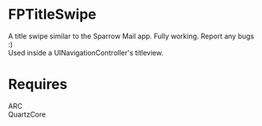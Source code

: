 FPTitleSwipe
============

A title swipe similar to the Sparrow Mail app. Fully working. Report any bugs :)  
Used inside a UINavigationController's titleview.



Requires
============
ARC  
QuartzCore




